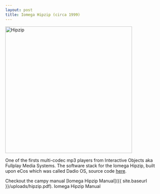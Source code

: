 ```yaml
---
layout: post
title: Iomega Hipzip (circa 1999) 
---
```


<img src="{{ site.baseurl }}/images/iomega.jpg" alt="Hipzip" style="width: 400px;"/>

One of the firsts multi-codec mp3 players from Interactive Objects aka Fullplay Media Systems. The software stack for the Iomega Hipzip, built upon eCos which was called Dadio OS, source code [here](https://github.com/pleasemarkdarkly/iomega_hipzip).

Checkout the campy manual [Iomega Hipzip Manual]({{ site.baseurl }}/uploads/hipzip.pdf). Iomega Hipzip Manual
